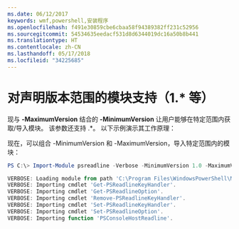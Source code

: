 ```yaml
---
ms.date: 06/12/2017
keywords: wmf,powershell,安装程序
ms.openlocfilehash: f491e30859cbe6cbaa58f94389382ff231c52956
ms.sourcegitcommit: 54534635eedacf531d8d6344019dc16a50b8b441
ms.translationtype: HT
ms.contentlocale: zh-CN
ms.lasthandoff: 05/17/2018
ms.locfileid: "34225685"
---
```

# <a name="modules-support-for-declaring-version-ranges-1-etc"></a>对声明版本范围的模块支持（1.* 等）
现与 **-MaximumVersion** 结合的 **-MinimumVersion** 让用户能够在特定范围内获取/导入模块。 该参数还支持 .\*。 以下示例演示其工作原理：

现在，可以组合 -MinimumVersion 和 -MaximumVersion，导入特定范围内的模块：

```powershell
PS C:\> Import-Module psreadline -Verbose -MinimumVersion 1.0 -MaximumVersion 1.2.*

VERBOSE: Loading module from path 'C:\Program Files\WindowsPowerShell\Modules\psreadline\1.1\psreadline.psd1'.
VERBOSE: Importing cmdlet 'Get-PSReadlineKeyHandler'.
VERBOSE: Importing cmdlet 'Get-PSReadlineOption'.
VERBOSE: Importing cmdlet 'Remove-PSReadlineKeyHandler'.
VERBOSE: Importing cmdlet 'Set-PSReadlineKeyHandler'.
VERBOSE: Importing cmdlet 'Set-PSReadlineOption'.
VERBOSE: Importing function 'PSConsoleHostReadline'.
```
